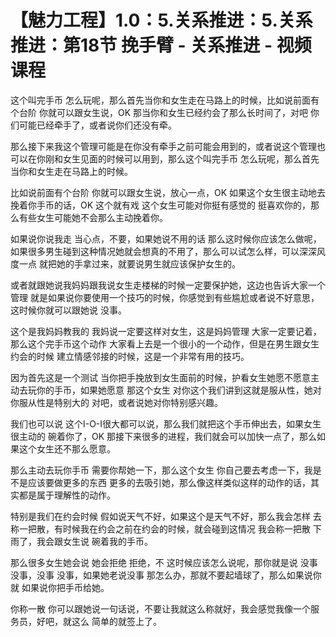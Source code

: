 # 【魅力工程】1.0：5.关系推进：5.关系推进：第18节 挽手臂 - 关系推进 - 视频课程

这个叫完手币 怎么玩呢，那么首先当你和女生走在马路上的时候，比如说前面有个台阶 你就可以跟女生说，OK 那当你和女生已经约会了那么长时间了，对吧 你们可能已经牵手了，或者说你们还没有牵。

那么接下来我这个管理可能是在你没有牵手之前可能会用到的，或者说这个管理也可以在你刚和女生见面的时候可以用到，那么这个叫完手币 怎么玩呢，那么首先当你和女生走在马路上的时候。

比如说前面有个台阶 你就可以跟女生说，放心一点，OK 如果这个女生很主动地去挽着你手币的话，OK 这个就有戏 这个女生可能对你挺有感觉的 挺喜欢你的，那么有些女生可能她不会那么主动挽着你。

如果说你说我走 当心点，不要，如果她说不用的话 那么这时候你应该怎么做呢，如果很多男生碰到这种情况她就会想真的不用了，那么可以试怎么样，可以深深风度一点 就把她的手拿过来，就要说男生就应该保护女生的。

或者就跟她说我妈妈跟我说女生走楼梯的时候一定要保护她，这边也告诉大家一个管理 就是如果说你要使用一个技巧的时候，你感觉到有些尴尬或者说不好意思，这时候你就可以跟她说 没事。

这个是我妈妈教我的 我妈说一定要这样对女生，这是妈妈管理 大家一定要记着，那么这个完手币这个动作 大家看上去是一个很小的一个动作，但是在男生跟女生约会的时候 建立情感邻接的时候，这是一个非常有用的技巧。

因为首先这是一个测试 当你把手挽放到女生面前的时候，护看女生她愿不愿意主动去玩你的手币，如果她愿意 那这个女生 对你这个我们讲到这就是服从性，她对你服从性是特别大的 对吧，或者说她对你特别感兴趣。

我们也可以说 这个I-O-I很大都可以说，那么我们就把这个手币伸出去，如果女生很主动的 碗着你了，OK 那接下来很多的进程，我们就会可以加快一点了，那么如果这个女生还不那么愿意。

那么主动去玩你手币 需要你帮她一下，那么这个女生 你自己要去考虑一下，我是不是应该要做更多的东西 更多的去吸引她，那么像这样类似这样的动作的话，其实都是属于理解性的动作。

特别是我们在约会时候 假如说天气不好，如果这个是天气不好，那么我会怎样 去称一把散，有时候我在约会之前在约会的时候，就会碰到这情况 我会称一把散 下雨了，我会跟女生说 碗着我的手币。

那么很多女生她会说 她会拒绝 拒绝，不 这时候应该怎么说呢，那你就是说 没事 没事，没事 没事，如果她老说没事 那怎么办，那就不要起墙球了，那么如果说你就 如果说你把手币给她。

你称一散 你可以跟她说一句话说，不要让我就这么称就好，我会感觉我像一个服务员，好吧，就这么 简单的就签上了。